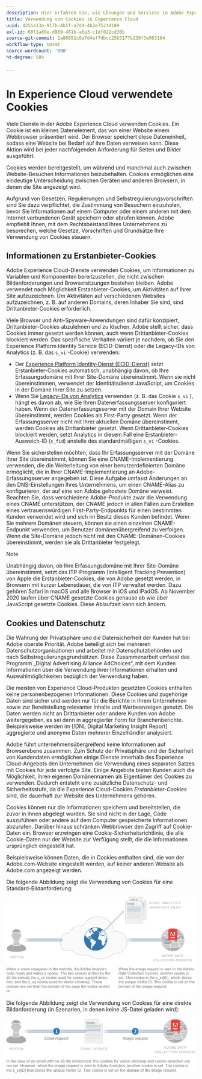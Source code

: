 ```yaml
---
description: Hier erfahren Sie, wie Lösungen und Services in Adobe Experience Cloud Cookies verwenden.
title: Verwendung von Cookies in Experience Cloud
uuid: 4255a13a-917b-4b5f-a7d4-4b2e7521d189
exl-id: 60f1a89e-d989-461b-a6a3-c1df022cd30b
source-git-commit: 2a80851c0a7d4ef7dbcc2565177b239f3e063164
workflow-type: tm+mt
source-wordcount: '890'
ht-degree: 58%

---
```


# In Experience Cloud verwendete Cookies

Viele Dienste in der Adobe Experience Cloud verwenden Cookies. Ein Cookie ist ein kleines Datenelement, das von einer Website einem Webbrowser präsentiert wird. Der Browser speichert diese Dateneinheit, sodass eine Website bei Bedarf auf ihre Daten verweisen kann. Diese Aktion wird bei jeder nachfolgenden Anforderung für Seiten und Bilder ausgeführt.

Cookies werden bereitgestellt, um während und manchmal auch zwischen Website-Besuchen Informationen beizubehalten. Cookies ermöglichen eine eindeutige Unterscheidung zwischen Geräten und anderen Browsern, in denen die Site angezeigt wird.

Aufgrund von Gesetzen, Regulierungen und Selbstregulierungsvorschriften sind Sie dazu verpflichtet, die Zustimmung von Besuchern einzuholen, bevor Sie Informationen auf einem Computer oder einem anderen mit dem Internet verbundenen Gerät speichern oder abrufen können. Adobe empfiehlt Ihnen, mit dem Rechtsbeistand Ihres Unternehmens zu besprechen, welche Gesetze, Vorschriften und Grundsätze Ihre Verwendung von Cookies steuern.

## Informationen zu Erstanbieter-Cookies

Adobe Experience Cloud-Dienste verwenden Cookies, um Informationen zu Variablen und Komponenten bereitzustellen, die nicht zwischen Bildanforderungen und Browsersitzungen bestehen bleiben. Adobe verwendet nach Möglichkeit Erstanbieter-Cookies, um Aktivitäten auf Ihrer Site aufzuzeichnen. Um Aktivitäten auf verschiedenen Websites aufzuzeichnen, z. B. auf anderen Domains, deren Inhaber Sie sind, sind Drittanbieter-Cookies erforderlich.

Viele Browser und Anti-Spyware-Anwendungen sind dafür konzipiert, Drittanbieter-Cookies abzulehnen und zu löschen. Adobe stellt sicher, dass Cookies immer gesetzt werden können, auch wenn Drittanbieter-Cookies blockiert werden. Das spezifische Verhalten variiert je nachdem, ob Sie den Experience Platform Identity Service (ECID-Dienst) oder die Legacy-IDs von Analytics (z. B. das `s_vi` -Cookie) verwenden:

* Der [Experience Platform Identity-Dienst (ECID-Dienst)](https://experienceleague.adobe.com/docs/id-service/using/intro/overview.html?lang=de) setzt Erstanbieter-Cookies automatisch, unabhängig davon, ob Ihre Erfassungsdomäne mit Ihrer Site-Domäne übereinstimmt. Wenn sie nicht übereinstimmen, verwendet der Identitätsdienst JavaScript, um Cookies in der Domäne Ihrer Site zu setzen.
* Wenn Sie [Legacy-IDs von Analytics](analytics.md) verwenden (z. B. das Cookie `s_vi` ), hängt es davon ab, wie Sie Ihren Datenerfassungsserver konfiguriert haben. Wenn der Datenerfassungsserver mit der Domain Ihrer Website übereinstimmt, werden Cookies als First-Party gesetzt. Wenn der Erfassungsserver nicht mit Ihrer aktuellen Domäne übereinstimmt, werden Cookies als Drittanbieter gesetzt. Wenn Drittanbieter-Cookies blockiert werden, setzt Analytics in diesem Fall eine Erstanbieter-Ausweich-ID (`s_fid`) anstelle des standardmäßigen `s_vi` -Cookies.

Wenn Sie sicherstellen möchten, dass Ihr Erfassungsserver mit der Domäne Ihrer Site übereinstimmt, können Sie eine CNAME-Implementierung verwenden, die die Weiterleitung von einer benutzerdefinierten Domäne ermöglicht, die in Ihrer CNAME-Implementierung an Adobe-Erfassungsserver angegeben ist. Diese Aufgabe umfasst Änderungen an den DNS-Einstellungen Ihres Unternehmens, um einen CNAME-Alias zu konfigurieren, der auf eine von Adobe gehostete Domäne verweist. Beachten Sie, dass verschiedene Adobe-Produkte zwar die Verwendung eines CNAME unterstützen, der CNAME jedoch in allen Fällen zum Erstellen eines vertrauenswürdigen First-Party-Endpunkts für einen bestimmten Kunden verwendet wird und sich im Besitz dieses Kunden befindet. Wenn Sie mehrere Domänen steuern, können sie einen einzelnen CNAME-Endpunkt verwenden, um Benutzer domänenübergreifend zu verfolgen. Wenn die Site-Domäne jedoch nicht mit den CNAME-Domänen-Cookies übereinstimmt, werden sie als Drittanbieter festgelegt.

>[!NOTE]
>
>Unabhängig davon, ob Ihre Erfassungsdomäne mit Ihrer Site-Domäne übereinstimmt, setzt das ITP-Programm (Intelligent Tracking Prevention) von Apple die Erstanbieter-Cookies, die von Adobe gesetzt werden, in Browsern mit kurzer Lebensdauer, die von ITP verwaltet werden. Dazu gehören Safari in macOS und alle Browser in iOS und iPadOS. Ab November 2020 laufen über CNAME gesetzte Cookies genauso ab wie über JavaScript gesetzte Cookies. Diese Ablaufzeit kann sich ändern.

## Cookies und Datenschutz

Die Wahrung der Privatsphäre und die Datensicherheit der Kunden hat bei Adobe oberste Priorität. Adobe beteiligt sich bei mehreren Datenschutzorganisationen und arbeitet mit Datenschutzbehörden und nach Selbstregulierungsgrundsätzen. Diese Zusammenarbeit umfasst das Programm „Digital Advertising Alliance AdChoices“, mit dem Kunden Informationen über die Verwendung ihrer Informationen erhalten und Auswahlmöglichkeiten bezüglich der Verwendung haben.

Die meisten von Experience Cloud-Produkten gesetzten Cookies enthalten keine personenbezogenen Informationen. Diese Cookies und zugehörige Daten sind sicher und werden nur für die Berichte in Ihrem Unternehmen sowie zur Bereitstellung relevanter Inhalte und Werbeanzeigen genutzt. Die Daten werden nicht an Drittanbieter oder andere Kunden von Adobe weitergegeben, es sei denn in aggregierter Form für Branchenberichte. Beispielsweise werden im [!DNL Digital Marketing Insight Report] aggregierte und anonyme Daten mehrerer Einzelhändler analysiert.

Adobe führt unternehmensübergreifend keine Informationen auf Browserebene zusammen. Zum Schutz der Privatsphäre und der Sicherheit von Kundendaten ermöglichen einige Dienste innerhalb des Experience Cloud-Angebots den Unternehmen die Verwendung eines separaten Satzes mit Cookies für jede verfolgte Site. Einige Angebote bieten Kunden auch die Möglichkeit, ihren eigenen Domänennamen als Eigentümer des Cookies zu verwenden. Dadurch entsteht eine zusätzliche Datenschutz- und Sicherheitsstufe, da die Experience Cloud-Cookies *Erstanbieter-Cookies* sind, die dauerhaft zur Website des Unternehmens gehören.

Cookies können nur die Informationen speichern und bereitstellen, die zuvor in ihnen abgelegt wurden. Sie sind nicht in der Lage, Code auszuführen oder andere auf dem Computer gespeicherte Informationen abzurufen. Darüber hinaus schränken Webbrowser den Zugriff auf Cookie-Daten ein. Browser erzwingen eine Cookie-Sicherheitsrichtlinie, die alle Cookie-Daten nur der Website zur Verfügung stellt, die die Informationen ursprünglich eingestellt hat.

Beispielsweise können Daten, die in Cookies enthalten sind, die von der Adobe.com-Website eingestellt werden, auf keiner anderen Website als Adobe.com angezeigt werden.

Die folgende Abbildung zeigt die Verwendung von Cookies für eine Standard-Bildanforderung:

![Verwendung von Cookies für eine Standardbildanforderung](assets/CookiesProcessGraphic-01.png)

Die folgende Abbildung zeigt die Verwendung von Cookies für eine direkte Bildanforderung (in Szenarien, in denen keine JS-Datei geladen wird):

![Cookie-Nutzung für eine direkte Bildanforderung](assets/CookiesProcessGraphic2.png)
